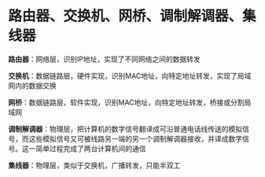 # 路由器、交换机、网桥、调制解调器、集线器

**路由器**：网络层，识别IP地址，实现了不同网络之间的数据转发

**交换机**：数据链路层，硬件实现，识别MAC地址，向特定地址转发，实现了局域网内的数据交换

**网桥**：数据链路层，软件实现，识别MAC地址，向特定地址转发，桥接或分割局域网

**调制解调器**：物理层，把计算机的数字信号翻译成可沿普通电话线传送的模拟信号，而这些模拟信号又可被线路另一端的另一个调制解调器接收，并译成数字信号。这一简单过程完成了两台计算机间的通信

**集线器**：物理层，类似于交换机，广播转发，只能半双工

